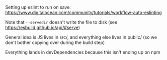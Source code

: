 Setting up eslint to run on save: https://www.digitalocean.com/community/tutorials/workflow-auto-eslinting

Note that `--servedir` doesn't write the file to disk (see https://esbuild.github.io/api/#serve)

General idea is JS lives in src/, and everything else lives in public/ (so we don't bother copying over during the build step)

Everything lands in devDependencies because this isn't ending up on npm


